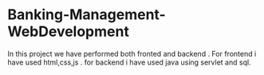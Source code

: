 # Banking-Management-WebDevelopment
In this project we have performed both fronted and backend . For frontend i have used html,css,js . for backend i have used java using servlet and sql.
